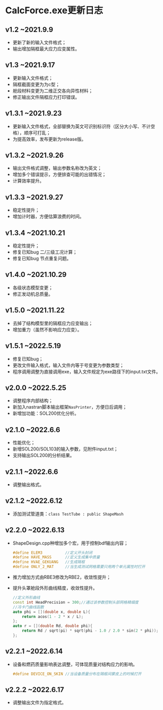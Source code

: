 # CalcForce.exe更新日志

## v1.2 ~2021.9.9

- 更新了新的输入文件格式；
- 输出增加隔框最大应力应变属性。

## v1.3 ~2021.9.17

- 更新输入文件格式；
- 隔框截面变更为为c型；
- 舱段材料变更为二维正交各向异性材料；
- 修正输出文件隔框应力打印错误。

## v1.3.1 ~2021.9.23

- 更新输入文件格式，全部替换为英文可识别标识符（区分大小写、不计空格），顺序可打乱；
- 为提高效率，发布更新为release版。

## v1.3.2 ~2021.9.26

- 输出文件格式调整，输出参数名称改为英文；
- 增加多个错误提示，方便排查可能的出错情况；
- 计算效率提升。

## v1.3.3 ~2021.9.27

- 稳定性提升；
- 增加计时器，方便估算浪费的时间。

## v1.3.4 ~2021.10.21

- 稳定性提升；
- 修复已知bug 二/三级工况计算；
- 修复已知bug 节点重复问题。

## v1.4.0 ~2021.10.29

- 各级状态模型变更；
- 修正发动机总质量。

## v1.5.0 ~2021.11.22

- 去掉了结构模型里的隔框应力应变输出；
- 增加重力（虽然不影响应力应变）。

## v1.5.1 ~2022.5.19

- 修复已知bug；
- 更改文件输入格式，输入文件内等于号变更为参数类型；
- 程序调用调整为直接调用exe，输入文件规定为exe路径下的input.txt文件。

## v2.0.0 ~2022.5.25

- 调整程序内部结构；
- 新加入nastran脚本输出框架`NasPrinter`，方便日后调用；
- 新增加功能：SOL200优化分析。

## v2.1.0 ~2022.6.6

- 性能优化；
- 新增SOL200/SOL103的输入参数，见附件input.txt；
- 支持输出SOL200的分析结果。

## v2.1.1 ~2022.6.6

- 调整输出格式。

## v2.1.2 ~2022.6.12

- 添加测试管道类：`class TestTube : public ShapeMash`

## v2.2.0 ~2022.6.13

- ShapeDesign.cpp种增加多个宏，用于控制bdf输出内容；

    ```cpp
    #define ELEM3          //定义开头封闭
    #define HAVE_MASS      //定义生成集中质量
    #define HVAE_GEKUANG   //生成隔框
    #define ONLY_2_MAT     //当生成测试网格需要只用两个单元属性时打开
    ```

- 推力增加方式由RBE3修改为RBE2，收敛性提升；
- 提升头罩舱段外形曲线精度，收敛性提升。

    ```cpp
    //定义外形曲线
    const int HeadPrecision = 300;//通过该参数控制头部网格精细度
    //冯卡门曲线函数
    auto phi = [](double x, double L){
        return acos(1 - 2 * x / L);
    };
    auto r = [](double Rd, double phi){
        return Rd / sqrt(pi) * sqrt(phi - 1.0 / 2.0 * sin(2 * phi));
    };
    ```

## v2.2.1 ~2022.6.14

- 设备和燃药质量影响表达调整，可体现质量对结构应力的影响。

    ```cpp
    #define DEVICE_ON_SKIN //当设备质量分布在隔框间蒙皮上的时候打开
    ```

## v2.2.2 ~2022.6.17

- 调整输出文件为指定格式。
